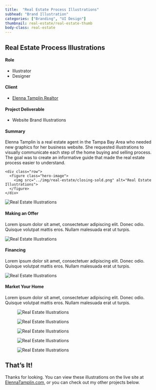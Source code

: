 ```yaml
---
title:  "Real Estate Process Illustrations"
subhead: "Brand Illustration"
categories: ["Branding", "UI Design"]
thumbnail: real-estate/real-estate-thumb
body-class: real-estate
---
```

<section class="container-fluid introduction">
  <div class="container">
    <div class="row">
      <div class="col-sm-12">
        <h1 class="title">Real Estate Process Illustrations</h1>
      </div>
    </div>
    <div class="row">
      <div class="col-md-5">
        <h4>Role</h4>
        <ul>
          <li>Illustrator</li>
          <li>Designer</li>
        </ul>
        <h4>Client</h4>
        <ul>
          <li><a href="www.elennatamplin.com">Elenna Tamplin Realtor</a></li>
        </ul>
        <h4>Project Deliverable</h4>
        <ul>
          <li>Website Brand Illustrations</li>
        </ul>
      </div>
      <div class="col-md-7 description">
        <h4>Summary</h4>
        <p>Elenna Tamplin is a real estate agent in the Tampa Bay Area who needed new graphics for her business website. She requested illustrations to visually communicate each step of the home buying and selling process. The goal was to create an informative guide that made the real estate process easier to understand.</p>
      </div>
    </div>

    <div class="row">
      <figure class="hero-image">
        <img src="../img/real-estate/closing-sold.png" alt="Real Estate Illustrations">
      </figure>
    </div>
  </div>
</section>

<section class="container features">
  <div class="row">
    <div class="col-sm-4 feature">
      <img src="../img/real-estate/make-offer.png" alt="Real Estate Illustrations">
      <h4>Making an Offer</h4>
      <p>Lorem ipsum dolor sit amet, consectetuer adipiscing elit. Donec odio. Quisque volutpat mattis eros. Nullam malesuada erat ut turpis.</p>
    </div>
    <div class="col-sm-4 feature">
      <img src="../img/real-estate/financing.png" alt="Real Estate Illustrations">
      <h4>Financing</h4>
      <p>Lorem ipsum dolor sit amet, consectetuer adipiscing elit. Donec odio. Quisque volutpat mattis eros. Nullam malesuada erat ut turpis.</p>
    </div>
    <div class="col-sm-4 feature">
      <img src="../img/real-estate/marketing.png" alt="Real Estate Illustrations">
      <h4>Market Your Home</h4>
      <p>Lorem ipsum dolor sit amet, consectetuer adipiscing elit. Donec odio. Quisque volutpat mattis eros. Nullam malesuada erat ut turpis.</p>
    </div>
  </div>
</section>
<section class="container-fluid two-up">
  <div class="container">
    <div class="row">
      <figure class="col-sm-6">
        <img src="../img/real-estate/pre-approval.png" alt="Real Estate Illustrations">
      </figure>
      <figure class="col-sm-6">
        <img src="../img/real-estate/inspection.png" alt="Real Estate Illustrations">
      </figure>
    </div>
  </div>
</section>
<section class="container-fluid mobile-gallery">
  <div class="container">
    <div class="row">
      <figure class="col-sm-4">
        <img src="../img/real-estate/mobile-research.png" alt="Real Estate Illustrations">
      </figure>
      <figure class="col-sm-4">
        <img src="../img/real-estate/mobile-showings.png" alt="Real Estate Illustrations">
      </figure>
      <figure class="col-sm-4">
        <img src="../img/real-estate/mobile-offer.png" alt="Real Estate Illustrations">
      </figure>
    </div>
  </div>
</section>
<section class="container-fluid post-closing">
  <div class="container">
    <h2>That’s It!</h2>
    <p>Thanks for looking. You can view these illustrations on the live site at <a href="www.elennatamplin.com/buyers">ElennaTamplin.com</a>, or you can check out my other projects below.</p>
  </div>
</section>
